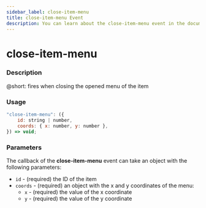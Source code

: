 ```yaml
---
sidebar_label: close-item-menu
title: close-item-menu Event
description: You can learn about the close-item-menu event in the documentation of the DHTMLX JavaScript To Do List library. Browse developer guides and API reference, try out code examples and live demos, and download a free 30-day evaluation version of DHTMLX To Do List.
---
```


# close-item-menu

### Description

@short: fires when closing the opened menu of the item

### Usage

~~~js
"close-item-menu": ({
    id: string | number,
    coords: { x: number, y: number },
}) => void;
~~~

### Parameters

The callback of the **close-item-menu** event can take an object with the following parameters:

- `id` - (required) the ID of the item
- `coords` - (required) an object with the x and y coordinates of the menu:
    - `x` - (required) the value of the x coordinate
    - `y` - (required) the value of the y coordinate